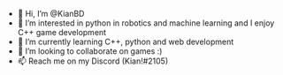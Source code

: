 - 👋 Hi, I’m @KianBD
- 👀 I’m interested in python in robotics and machine learning and I enjoy C++ game development
- 🌱 I’m currently learning C++, python and web development
- 💞️ I’m looking to collaborate on games :)
- 📫 Reach me on my Discord (Kian!#2105)
<!---

--->
